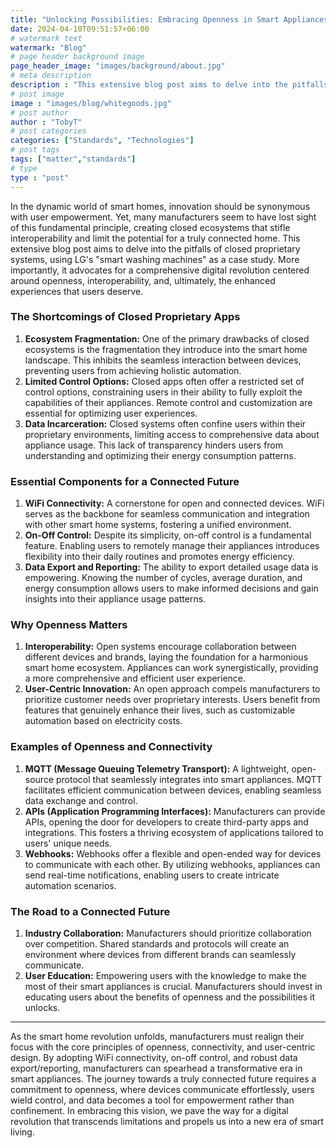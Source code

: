 ```yaml
---
title: "Unlocking Possibilities: Embracing Openness in Smart Appliances"
date: 2024-04-10T09:51:57+06:00
# watermark text
watermark: "Blog"
# page header background image
page_header_image: "images/background/about.jpg"
# meta description
description : "This extensive blog post aims to delve into the pitfalls of closed proprietary systems, using LG's "smart washing machines" as a case study."
# post image
image : "images/blog/whitegoods.jpg"
# post author
author : "TobyT"
# post categories
categories: ["Standards", "Technologies"]
# post tags
tags: ["matter","standards"]
# type
type : "post"
---
```

In the dynamic world of smart homes, innovation should be synonymous with user empowerment. Yet, many manufacturers seem to have lost sight of this fundamental principle, creating closed ecosystems that stifle interoperability and limit the potential for a truly connected home. This extensive blog post aims to delve into the pitfalls of closed proprietary systems, using LG's "smart washing machines" as a case study. More importantly, it advocates for a comprehensive digital revolution centered around openness, interoperability, and, ultimately, the enhanced experiences that users deserve.

### The Shortcomings of Closed Proprietary Apps

1. **Ecosystem Fragmentation:** One of the primary drawbacks of closed ecosystems is the fragmentation they introduce into the smart home landscape. This inhibits the seamless interaction between devices, preventing users from achieving holistic automation.
2. **Limited Control Options:** Closed apps often offer a restricted set of control options, constraining users in their ability to fully exploit the capabilities of their appliances. Remote control and customization are essential for optimizing user experiences.
3. **Data Incarceration:** Closed systems often confine users within their proprietary environments, limiting access to comprehensive data about appliance usage. This lack of transparency hinders users from understanding and optimizing their energy consumption patterns.

### Essential Components for a Connected Future

1. **WiFi Connectivity:** A cornerstone for open and connected devices. WiFi serves as the backbone for seamless communication and integration with other smart home systems, fostering a unified environment.
2. **On-Off Control:** Despite its simplicity, on-off control is a fundamental feature. Enabling users to remotely manage their appliances introduces flexibility into their daily routines and promotes energy efficiency.
3. **Data Export and Reporting:** The ability to export detailed usage data is empowering. Knowing the number of cycles, average duration, and energy consumption allows users to make informed decisions and gain insights into their appliance usage patterns.

### Why Openness Matters

1. **Interoperability:** Open systems encourage collaboration between different devices and brands, laying the foundation for a harmonious smart home ecosystem. Appliances can work synergistically, providing a more comprehensive and efficient user experience.
2. **User-Centric Innovation:** An open approach compels manufacturers to prioritize customer needs over proprietary interests. Users benefit from features that genuinely enhance their lives, such as customizable automation based on electricity costs.

### Examples of Openness and Connectivity

1. **MQTT (Message Queuing Telemetry Transport):** A lightweight, open-source protocol that seamlessly integrates into smart appliances. MQTT facilitates efficient communication between devices, enabling seamless data exchange and control.
2. **APIs (Application Programming Interfaces):** Manufacturers can provide APIs, opening the door for developers to create third-party apps and integrations. This fosters a thriving ecosystem of applications tailored to users' unique needs.
3. **Webhooks:** Webhooks offer a flexible and open-ended way for devices to communicate with each other. By utilizing webhooks, appliances can send real-time notifications, enabling users to create intricate automation scenarios.

### The Road to a Connected Future

1. **Industry Collaboration:** Manufacturers should prioritize collaboration over competition. Shared standards and protocols will create an environment where devices from different brands can seamlessly communicate.
2. **User Education:** Empowering users with the knowledge to make the most of their smart appliances is crucial. Manufacturers should invest in educating users about the benefits of openness and the possibilities it unlocks.
------
As the smart home revolution unfolds, manufacturers must realign their focus with the core principles of openness, connectivity, and user-centric design. By adopting WiFi connectivity, on-off control, and robust data export/reporting, manufacturers can spearhead a transformative era in smart appliances. The journey towards a truly connected future requires a commitment to openness, where devices communicate effortlessly, users wield control, and data becomes a tool for empowerment rather than confinement. In embracing this vision, we pave the way for a digital revolution that transcends limitations and propels us into a new era of smart living.